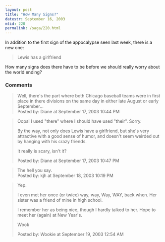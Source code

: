 ```yaml
---
layout: post
title: "How Many Signs?"
datestr: September 16, 2003
mtid: 220
permalink: /saga/220.html
---
```


In addition to the first sign of the appocalypse seen last week, there is a new one:
<blockquote>Lewis has a girlfriend</blockquote>
How many signs does there have to be before we should really worry about the world ending?

### Comments

<blockquote>
Well, there's the part where both Chicago baseball teams were in first place in there divisions on the same day in either late August or early September...
<div class="comment-meta">Posted by: Diane at September 17, 2003 10:44 PM</div> </blockquote>

<blockquote>
Oops! I used "there" where I should have used "their". Sorry.

By the way, not only does Lewis have a girlfriend, but she's very attractive with a good sense of humor, and doesn't seem weirded out by hanging with his crazy friends.

It really is scary, isn't it?
<div class="comment-meta">Posted by: Diane at September 17, 2003 10:47 PM</div> </blockquote>

<blockquote>
The hell you say.<br />

<div class="comment-meta">Posted by: kjh at September 18, 2003 10:19 PM</div> </blockquote>

<blockquote>
Yep.

I even met her once (or twice) way, way, Way, WAY, back when.  Her sister was a friend of mine in high school.

I remember her as being nice, though I hardly talked to her.  Hope to meet her (again) at New Year's.

Wook
<div class="comment-meta">Posted by: Wookie at September 19, 2003 12:54 AM</div> </blockquote>

